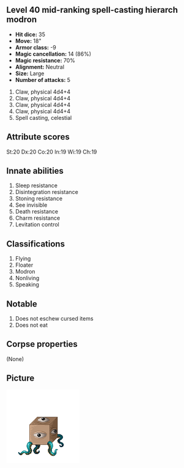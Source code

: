 ## Level 40 mid-ranking spell-casting hierarch modron
- **Hit dice:** 35
- **Move:** 18"
- **Armor class:** -9
- **Magic cancellation:** 14 (86%)
- **Magic resistance:** 70%
- **Alignment:** Neutral
- **Size:** Large
- **Number of attacks:** 5
1. Claw, physical 4d4+4
2. Claw, physical 4d4+4
3. Claw, physical 4d4+4
4. Claw, physical 4d4+4
5. Spell casting, celestial
## Attribute scores
St:20 Dx:20 Co:20 In:19 Wi:19 Ch:19
## Innate abilities
1. Sleep resistance
2. Disintegration resistance
3. Stoning resistance
4. See invisible
5. Death resistance
6. Charm resistance
7. Levitation control
## Classifications
1. Flying
2. Floater
3. Modron
4. Nonliving
5. Speaking
## Notable
1. Does not eschew cursed items
2. Does not eat
## Corpse properties
(None)
## Picture
![Modron quarton](https://github.com/hyvanmielenpelit/GnollHackTileSet/blob/main/Monsters/modron_quarton/modron_quarton.png)
